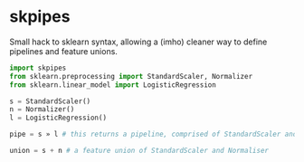 # skpipes

Small hack to sklearn syntax, allowing a (imho) cleaner way to define pipelines and feature unions.

```python
import skpipes
from sklearn.preprocessing import StandardScaler, Normalizer
from sklearn.linear_model import LogisticRegression

s = StandardScaler()
n = Normalizer()
l = LogisticRegression()

pipe = s » l # this returns a pipeline, comprised of StandardScaler and LogisticRegression

union = s + n # a feature union of StandardScaler and Normaliser

```

